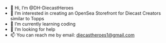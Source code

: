 - 👋 Hi, I’m @DH-DiecastHeroes
- 👀 I’m interested in creating an OpenSea Storefront for Diecast Creators similar to Topps
- 🌱 I’m currently learning coding
- 💞️ I’m looking for help
- 📫 You can reach me by email: diecastheroes1@gmail.com

<!---
DH-DiecastHeroes/DH-DiecastHeroes is a ✨ special ✨ repository because its `README.md` (this file) appears on your GitHub profile.
You can click the Preview link to take a look at your changes.
--->
